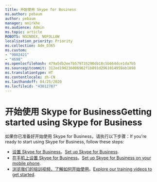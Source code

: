 ```yaml
---
title: 开始使用 Skype for Business
ms.author: pebaum
author: pebaum
manager: mnirkhe
ms.audience: Admin
ms.topic: article
ROBOTS: NOINDEX, NOFOLLOW
localization_priority: Priority
ms.collection: Adm_O365
ms.custom:
- "9002421"
- "4698"
ms.openlocfilehash: 479a5db2ee7b579735290db18c5b664dce1da7b5
ms.sourcegitcommit: 312ed19d236006962f1b891d2961014959ab1898
ms.translationtype: HT
ms.contentlocale: zh-CN
ms.lasthandoff: 04/25/2020
ms.locfileid: "43812787"
---
```

# <a name="getting-started-using-skype-for-business"></a><span data-ttu-id="a0f12-102">开始使用 Skype for Business</span><span class="sxs-lookup"><span data-stu-id="a0f12-102">Getting started using Skype for Business</span></span>

<span data-ttu-id="a0f12-103">如果你已准备好开始使用 Skype for Business，请执行以下步骤：</span><span class="sxs-lookup"><span data-stu-id="a0f12-103">If you're ready to start using Skype for Business, follow these steps:</span></span>

- <span data-ttu-id="a0f12-104">[设置 Skype for Business](https://support.office.com/article/Set-up-Skype-for-Business-c0b4ef28-d281-4bb6-ba4d-50495d2ae24c)。</span><span class="sxs-lookup"><span data-stu-id="a0f12-104">[Set up Skype for Business](https://support.office.com/article/Set-up-Skype-for-Business-c0b4ef28-d281-4bb6-ba4d-50495d2ae24c).</span></span>
- <span data-ttu-id="a0f12-105">[在手机上设置 Skype for Business](https://support.office.com/article/set-up-your-mobile-apps-985ab72b-47ed-4e0b-9ee5-7376263553ca)。</span><span class="sxs-lookup"><span data-stu-id="a0f12-105">[Set up Skype for Business on your mobile phone](https://support.office.com/article/set-up-your-mobile-apps-985ab72b-47ed-4e0b-9ee5-7376263553ca).</span></span>
- <span data-ttu-id="a0f12-106">[浏览我们的培训视频，了解如何开始使用](https://support.office.com/article/video-download-and-install-skype-for-business-9162ae37-12f9-4971-bbbe-2e4a05590f36)。</span><span class="sxs-lookup"><span data-stu-id="a0f12-106">[Explore our training videos to get started](https://support.office.com/article/video-download-and-install-skype-for-business-9162ae37-12f9-4971-bbbe-2e4a05590f36).</span></span>
